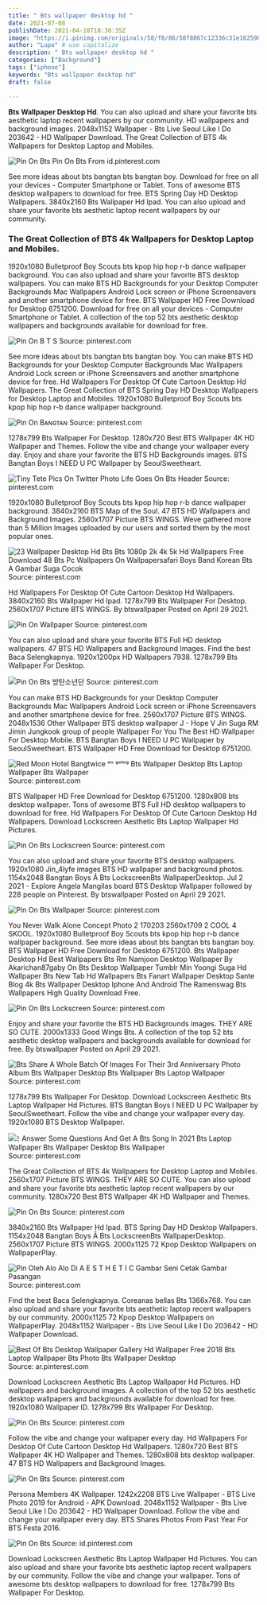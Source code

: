 ```yaml
---
title: " Bts wallpaper desktop hd "
date: 2021-07-08
publishDate: 2021-04-18T18:30:35Z
image: "https://i.pinimg.com/originals/58/f8/86/58f8867c12336c31e162590daa8f9ccd.jpg"
author: "Lupo" # use capitalize
description: " Bts wallpaper desktop hd "
categories: ["Background"]
tags: ["iphone"]
keywords: "Bts wallpaper desktop hd"
draft: false

---
```



**Bts Wallpaper Desktop Hd**. You can also upload and share your favorite bts aesthetic laptop recent wallpapers by our community. HD wallpapers and background images. 2048x1152 Wallpaper - Bts Live Seoul Like I Do 203642 - HD Wallpaper Download. The Great Collection of BTS 4k Wallpapers for Desktop Laptop and Mobiles.

![Pin On Bts](https://i.pinimg.com/originals/58/f8/86/58f8867c12336c31e162590daa8f9ccd.jpg "Pin On Bts")
Pin On Bts From id.pinterest.com


See more ideas about bts bangtan bts bangtan boy. Download for free on all your devices - Computer Smartphone or Tablet. Tons of awesome BTS desktop wallpapers to download for free. BTS Spring Day HD Desktop Wallpapers. 3840x2160 Bts Wallpaper Hd Ipad. You can also upload and share your favorite bts aesthetic laptop recent wallpapers by our community.

### The Great Collection of BTS 4k Wallpapers for Desktop Laptop and Mobiles.

1920x1080 Bulletproof Boy Scouts bts kpop hip hop r-b dance wallpaper background. You can also upload and share your favorite BTS desktop wallpapers. You can make BTS HD Backgrounds for your Desktop Computer Backgrounds Mac Wallpapers Android Lock screen or iPhone Screensavers and another smartphone device for free. BTS Wallpaper HD Free Download for Desktop 6751200. Download for free on all your devices - Computer Smartphone or Tablet. A collection of the top 52 bts aesthetic desktop wallpapers and backgrounds available for download for free.


![Pin On B T S](https://i.pinimg.com/originals/69/2a/d2/692ad2847b84276b0c2be199f986663e.jpg "Pin On B T S")
Source: pinterest.com

See more ideas about bts bangtan bts bangtan boy. You can make BTS HD Backgrounds for your Desktop Computer Backgrounds Mac Wallpapers Android Lock screen or iPhone Screensavers and another smartphone device for free. Hd Wallpapers For Desktop Of Cute Cartoon Desktop Hd Wallpapers. The Great Collection of BTS Spring Day HD Desktop Wallpapers for Desktop Laptop and Mobiles. 1920x1080 Bulletproof Boy Scouts bts kpop hip hop r-b dance wallpaper background.

![Pin On Bᴀɴɢᴛᴀɴ](https://i.pinimg.com/originals/85/7c/e4/857ce4a82777880d1e658d25495cb75a.jpg "Pin On Bᴀɴɢᴛᴀɴ")
Source: pinterest.com

1278x799 Bts Wallpaper For Desktop. 1280x720 Best BTS Wallpaper 4K HD Wallpaper and Themes. Follow the vibe and change your wallpaper every day. Enjoy and share your favorite the BTS HD Backgrounds images. BTS Bangtan Boys I NEED U PC Wallpaper by SeoulSweetheart.

![Tiny Tete Pics On Twitter Photo Life Goes On Bts Header](https://i.pinimg.com/originals/43/b2/46/43b2467f3d63cbcadcaa3ae64d67133e.jpg "Tiny Tete Pics On Twitter Photo Life Goes On Bts Header")
Source: pinterest.com

1920x1080 Bulletproof Boy Scouts bts kpop hip hop r-b dance wallpaper background. 3840x2160 BTS Map of the Soul. 47 BTS HD Wallpapers and Background Images. 2560x1707 Picture BTS WINGS. Weve gathered more than 5 Million Images uploaded by our users and sorted them by the most popular ones.

![23 Wallpaper Desktop Hd Bts Bts 1080p 2k 4k 5k Hd Wallpapers Free Download 48 Bts Pc Wallpapers On Wallpapersafari Boys Band Korean Bts A Gambar Suga Cocok](https://i.pinimg.com/originals/45/37/2b/45372b22c23df4b8baaeb330d547b711.jpg "23 Wallpaper Desktop Hd Bts Bts 1080p 2k 4k 5k Hd Wallpapers Free Download 48 Bts Pc Wallpapers On Wallpapersafari Boys Band Korean Bts A Gambar Suga Cocok")
Source: pinterest.com

Hd Wallpapers For Desktop Of Cute Cartoon Desktop Hd Wallpapers. 3840x2160 Bts Wallpaper Hd Ipad. 1278x799 Bts Wallpaper For Desktop. 2560x1707 Picture BTS WINGS. By btswallpaper Posted on April 29 2021.

![Pin On Wallpaper](https://i.pinimg.com/originals/78/ae/7a/78ae7ac3e233583e5a443b1d12c40863.jpg "Pin On Wallpaper")
Source: pinterest.com

You can also upload and share your favorite BTS Full HD desktop wallpapers. 47 BTS HD Wallpapers and Background Images. Find the best Baca Selengkapnya. 1920x1200px HD Wallpapers 7938. 1278x799 Bts Wallpaper For Desktop.

![Pin On Bts 방탄소년단](https://i.pinimg.com/originals/0c/cb/77/0ccb77056284bb99f32fae5d653eb07c.jpg "Pin On Bts 방탄소년단")
Source: pinterest.com

You can make BTS HD Backgrounds for your Desktop Computer Backgrounds Mac Wallpapers Android Lock screen or iPhone Screensavers and another smartphone device for free. 2560x1707 Picture BTS WINGS. 2048x1536 Other Wallpaper BTS desktop wallpaper J - Hope V Jin Suga RM Jimin Jungkook group of people Wallpaper For You The Best HD Wallpaper For Desktop Mobile. BTS Bangtan Boys I NEED U PC Wallpaper by SeoulSweetheart. BTS Wallpaper HD Free Download for Desktop 6751200.

![Red Moon Hotel Bangtwice ᵒⁿ ᵍᵒⁱⁿᵍ Bts Wallpaper Desktop Bts Laptop Wallpaper Bts Wallpaper](https://i.pinimg.com/736x/fb/5a/3f/fb5a3f188015fb3cd288b5972999591e.jpg "Red Moon Hotel Bangtwice ᵒⁿ ᵍᵒⁱⁿᵍ Bts Wallpaper Desktop Bts Laptop Wallpaper Bts Wallpaper")
Source: pinterest.com

BTS Wallpaper HD Free Download for Desktop 6751200. 1280x808 bts desktop wallpaper. Tons of awesome BTS Full HD desktop wallpapers to download for free. Hd Wallpapers For Desktop Of Cute Cartoon Desktop Hd Wallpapers. Download Lockscreen Aesthetic Bts Laptop Wallpaper Hd Pictures.

![Pin On Bts Lockscreen](https://i.pinimg.com/originals/72/0a/a4/720aa467642145780cb94e671542a438.jpg "Pin On Bts Lockscreen")
Source: pinterest.com

You can also upload and share your favorite BTS desktop wallpapers. 1920x1080 Jin_4lyfe images BTS HD wallpaper and background photos. 1154x2048 Bangtan Boys Â Bts LockscreenBts WallpaperDesktop. Jul 2 2021 - Explore Angela Mangilas board BTS Desktop Wallpaper followed by 228 people on Pinterest. By btswallpaper Posted on April 29 2021.

![Pin On Bts Wallpaper](https://i.pinimg.com/originals/37/78/d8/3778d839cd67ff26dfe77f5da4424c9b.jpg "Pin On Bts Wallpaper")
Source: pinterest.com

You Never Walk Alone Concept Photo 2 170203 2560x1709 2 COOL 4 SKOOL. 1920x1080 Bulletproof Boy Scouts bts kpop hip hop r-b dance wallpaper background. See more ideas about bts bangtan bts bangtan boy. BTS Wallpaper HD Free Download for Desktop 6751200. Bts Wallpaper Desktop Hd Best Wallpapers Bts Rm Namjoon Desktop Wallpaper By Akarichan87gaby On Bts Desktop Wallpaper Tumblr Min Yoongi Suga Hd Wallpaper Bts New Tab Hd Wallpapers Bts Fanart Wallpaper Desktop Sante Blog 4k Bts Wallpaper Desktop Iphone And Android The Ramenswag Bts Wallpapers High Quality Download Free.

![Pin On Bts Lockscreen](https://i.pinimg.com/originals/ed/20/fa/ed20faf3009688a631fcad3941454833.jpg "Pin On Bts Lockscreen")
Source: pinterest.com

Enjoy and share your favorite the BTS HD Backgrounds images. THEY ARE SO CUTE. 2000x1333 Good Wings Bts. A collection of the top 52 bts aesthetic desktop wallpapers and backgrounds available for download for free. By btswallpaper Posted on April 29 2021.

![Bts Share A Whole Batch Of Images For Their 3rd Anniversary Photo Album Bts Wallpaper Desktop Bts Wallpaper Bts Laptop Wallpaper](https://i.pinimg.com/originals/23/ed/fd/23edfda763df1dfaff940a0e5a9369e6.jpg "Bts Share A Whole Batch Of Images For Their 3rd Anniversary Photo Album Bts Wallpaper Desktop Bts Wallpaper Bts Laptop Wallpaper")
Source: pinterest.com

1278x799 Bts Wallpaper For Desktop. Download Lockscreen Aesthetic Bts Laptop Wallpaper Hd Pictures. BTS Bangtan Boys I NEED U PC Wallpaper by SeoulSweetheart. Follow the vibe and change your wallpaper every day. 1920x1080 BTS Desktop Wallpaper.

![ﾐ Answer Some Questions And Get A Bts Song In 2021 Bts Laptop Wallpaper Bts Wallpaper Desktop Bts Wallpaper](https://i.pinimg.com/736x/ce/d7/b3/ced7b3600410b701844eda9736fd6e82.jpg "ﾐ Answer Some Questions And Get A Bts Song In 2021 Bts Laptop Wallpaper Bts Wallpaper Desktop Bts Wallpaper")
Source: pinterest.com

The Great Collection of BTS 4k Wallpapers for Desktop Laptop and Mobiles. 2560x1707 Picture BTS WINGS. THEY ARE SO CUTE. You can also upload and share your favorite bts aesthetic laptop recent wallpapers by our community. 1280x720 Best BTS Wallpaper 4K HD Wallpaper and Themes.

![Pin On Bts](https://i.pinimg.com/originals/eb/f7/d2/ebf7d2fc5054c2f7f14c71c9a9235459.png "Pin On Bts")
Source: pinterest.com

3840x2160 Bts Wallpaper Hd Ipad. BTS Spring Day HD Desktop Wallpapers. 1154x2048 Bangtan Boys Â Bts LockscreenBts WallpaperDesktop. 2560x1707 Picture BTS WINGS. 2000x1125 72 Kpop Desktop Wallpapers on WallpaperPlay.

![Pin Oleh Alo Alo Di A E S T H E T I C Gambar Seni Cetak Gambar Pasangan](https://i.pinimg.com/originals/b6/4f/af/b64fafe613c06d5253c089eff7409cce.jpg "Pin Oleh Alo Alo Di A E S T H E T I C Gambar Seni Cetak Gambar Pasangan")
Source: pinterest.com

Find the best Baca Selengkapnya. Coreanas bellas Bts 1366x768. You can also upload and share your favorite bts aesthetic laptop recent wallpapers by our community. 2000x1125 72 Kpop Desktop Wallpapers on WallpaperPlay. 2048x1152 Wallpaper - Bts Live Seoul Like I Do 203642 - HD Wallpaper Download.

![Best Of Bts Desktop Wallpaper Gallery Hd Wallpaper Free 2018 Bts Laptop Wallpaper Bts Photo Bts Wallpaper Desktop](https://i.pinimg.com/originals/d3/c8/c5/d3c8c570bddb01a6ee949aa4164fe6d9.jpg "Best Of Bts Desktop Wallpaper Gallery Hd Wallpaper Free 2018 Bts Laptop Wallpaper Bts Photo Bts Wallpaper Desktop")
Source: ar.pinterest.com

Download Lockscreen Aesthetic Bts Laptop Wallpaper Hd Pictures. HD wallpapers and background images. A collection of the top 52 bts aesthetic desktop wallpapers and backgrounds available for download for free. 1920x1080 Wallpaper ID. 1278x799 Bts Wallpaper For Desktop.

![Pin On Bts](https://i.pinimg.com/originals/79/b7/cb/79b7cb79ff5de2d5dc4d47b1478056d8.png "Pin On Bts")
Source: pinterest.com

Follow the vibe and change your wallpaper every day. Hd Wallpapers For Desktop Of Cute Cartoon Desktop Hd Wallpapers. 1280x720 Best BTS Wallpaper 4K HD Wallpaper and Themes. 1280x808 bts desktop wallpaper. 47 BTS HD Wallpapers and Background Images.

![Pin On Bts](https://i.pinimg.com/originals/be/92/90/be92907371befaffb44c4cbd8629eb34.png "Pin On Bts")
Source: pinterest.com

Persona Members 4K Wallpaper. 1242x2208 BTS Live Wallpaper - BTS Live Photo 2019 for Android - APK Download. 2048x1152 Wallpaper - Bts Live Seoul Like I Do 203642 - HD Wallpaper Download. Follow the vibe and change your wallpaper every day. BTS Shares Photos From Past Year For BTS Festa 2016.

![Pin On Bts](https://i.pinimg.com/originals/58/f8/86/58f8867c12336c31e162590daa8f9ccd.jpg "Pin On Bts")
Source: id.pinterest.com

Download Lockscreen Aesthetic Bts Laptop Wallpaper Hd Pictures. You can also upload and share your favorite bts aesthetic laptop recent wallpapers by our community. Follow the vibe and change your wallpaper. Tons of awesome bts desktop wallpapers to download for free. 1278x799 Bts Wallpaper For Desktop.

